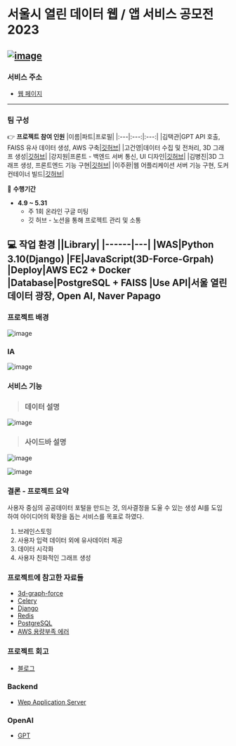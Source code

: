 # 서울시 열린 데이터 웹 / 앱 서비스 공모전 2023
[![image](https://user-images.githubusercontent.com/118493627/230771019-846ead77-1796-4896-980f-7d84a3f8591b.png)](https://data.seoul.go.kr/#)
---
### 서비스 주소
- [웹 페이지](http://3.39.242.243:8000/web/)
---
### 팀 구성

  :point_right: **프로젝트 참여 인원**
  |이름|파트|프로필|
  |:---|:---:|:---:|
  |김택관|GPT API 호출, FAISS 유사 데이터 생성, AWS 구축|[깃허브](https://github.com/KimTaekGwan)|
  |고건영|데이터 수집 및 전처리, 3D 그래프 생성|[깃허브](https://github.com/goodyoung)|
  |강지원|프론트 - 백엔드 서버 통신, UI 디자인|[깃허브](https://github.com/kanggeowon)|
  |김병진|3D 그래프 생성, 프론트엔드 기능 구현|[깃허브](https://github.com/0BackFlash0)|
  |이주환|웹 어플리케이션 서버 기능 구현, 도커 컨테이너 빌드|[깃허브](https://github.com/LeeJuHwan)|
   
:date:   **수행기간** 
- **4.9 ~ 5.31**
  - 주 1회 온라인 구글 미팅
  - 깃 허브 - 노션을 통해 프로젝트 관리 및 소통
    
:computer: **작업 환경**
  ||Library|
  |------|---|
  |**WAS**|**Python 3.10**(**Django**)
  |**FE**|**JavaScript(3D-Force-Grpah)**
  |**Deploy**|**AWS EC2** + **Docker**
  |**Database**|**PostgreSQL** + **FAISS**
  |**Use API**|**서울 열린데이터 광장**, **Open AI**, **Naver Papago**
---
### 프로젝트 배경
![image](https://github.com/LeeJuHwan/SeoulDataService/assets/118493627/68cc4fbe-cee4-4758-93d6-e3e9aa430efb)


### IA
![image](https://github.com/LeeJuHwan/SeoulDataService/assets/118493627/ac4f9cb0-10e1-41eb-87b4-247ed6756df2)

### 서비스 기능
> ### 데이터 설명
![image](https://github.com/LeeJuHwan/SeoulDataService/assets/118493627/c9645447-a754-4d50-8b89-ff3d41d809e7)

> ### 사이드바 설명
![image](https://github.com/LeeJuHwan/SeoulDataService/assets/118493627/b6e6c866-84ae-4641-9d86-ed3341d9c288)

![image](https://github.com/LeeJuHwan/SeoulDataService/assets/118493627/97484bf3-fc7a-4218-ae80-d1f19e293678)


### 결론 - 프로젝트 요약
사용자 중심의 공공데이터 포털을 만드는 것, 의사결정을 도울 수 있는 생성 AI를 도입 하여 아이디어의 확장을 돕는 서비스를 목표로 하였다.

1. 브레인스토밍
2. 사용자 입력 데이터 외에 유사데이터 제공
3. 데이터 시각화
4. 사용자 친화적인 그래프 생성

### 프로젝트에 참고한 자료들
- [3d-graph-force](https://github.com/vasturiano/3d-force-graph/)
- [Celery](https://velog.io/@ssssujini99/EC2-Docker-Django-Celery-RabbitMQ-EC2-Docker-환경에서-Celery-세팅-및-테스트)
- [Django](https://docs.djangoproject.com/en/4.2/topics/class-based-views/)
- [Redis](https://github.com/jazzband/django-redis)
- [PostgreSQL](https://velog.io/@chaeri93/Django-Django%EC%99%80-Postgresql-%EC%97%B0%EB%8F%99%ED%95%98%EA%B8%B0)
- [AWS 용량부족 에러](https://velog.io/@ssssujini99/EC2ServerDocker-EC2-%EC%9A%A9%EB%9F%89-%EA%BD%89-%EC%B0%BC%EC%9D%84-%EB%95%8C-%ED%95%B4%EA%B2%B0%EB%B0%A9%EB%B2%95-No-space-left-on-device-%ED%95%B4%EA%B2%B0)

### 프로젝트 회고
- [블로그](https://velog.io/@1eejuhwany/%EC%84%9C%EC%9A%B8%EC%97%B4%EB%A6%B0%EB%8D%B0%EC%9D%B4%ED%84%B0-%EC%9B%B9-%EC%95%B1-%EA%B3%B5%EB%AA%A8%EC%A0%84-%EC%B0%B8%EA%B0%80-%EB%B0%8F-%ED%9A%8C%EA%B3%A0)

### Backend
- [Wep Application Server](./backend/README.md)

### OpenAI
- [GPT](./GPT/README.md)

